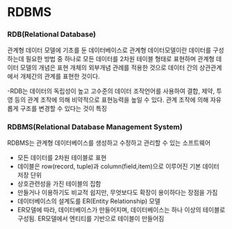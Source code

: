 # RDBMS

 #####  

 ### RDB(Relational Database)

관계형 데이터 모델에 기초를 둔 데이터베이스로 관계형 데이터모델이란 데이터를 구성하는데 필요한 방법 중 하나로 모든 데이터를 2차원 테이블 형태로 표현하며 관계형 데이터 모델의 개념은 표현 개체의 외부개념 관례를 적용한 것으로 데이터 간의 상관관계에서 개체간의 관계를 표현한 것이다.

-RDB는 데이터의 독립성이 높고 고수준의 데이터 조작언어를 사용하여 결합, 제약, 투영 등의 관계 조작에 의해 비약적으로 표현능력을 높일 수 있다. 관계 조작에 의해 자유롭게 구조를 변경할 수 있다는 것이 특징 





### RDBMS(Relational Database Management System)

RDBMS는 관계형 데이터베이스를 생성하고 수정하고 관리할 수 있는 소프트웨어

- 모든 데이터를 2차원 테이블로 표현
- 데이블은 row(record, tuple)과 column(field,item)으로 이루어진 기본 데이터 저장 단위
- 상호관련성을 가진 테이블의 집함
- 만들거나 이용하기도 비교적 쉽지만, 무엇보다도 확장이 용이하다는 장점을 가짐
- 데이터베이스의 설계도를 ER(Entity Relationship) 모델
- ER모델에 따라, 데이터베이스가 만들어지며, 데이터베이스는 하나 이상의 테이블로 구성됨. ER모델에서 엔티티를 기반으로 테이블이 만들어짐

